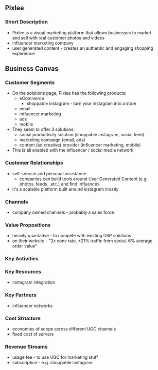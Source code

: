 ## Pixlee

### Short Description
* Pixlee is a visual marketing platform that allows businesses to market and sell with real customer photos and videos
* influencer marketing company
* user generated content - creates an authentic and engaging shopping experience

## Business Canvas 

### Customer Segments
* On the solutions page, Pixlee has the following products:
	* eCommerce
		* shoppable instagram - turn your instagram into a store
	* email
	* influencer marketing
	* ads
	* mobile
* They seem to offer 3 solutions:
	* social productivity solution (shoppable instagram, social feed)
	* marketing campaign (email, ads)
	* content (ad creative) provider (influencer marketing, mobile)
* This is all enabled with the influencer / social media network

### Customer Relationships
* self-service and personal assistance
	* companies can build tools around User Generated Content (e.g. photos, feeds...etc.) and find influences
* it's a scalable platform built around instagram mostly

### Channels
* company owned channels - probably a sales force

### Value Propositions
* heavily quantative - to compete with existing DSP solutions
* on their website - "2x conv rate, +21% traffic from social, 6% average order value"

### Key Activities

### Key Resources
* Instagram integration

### Key Partners
* Influencer networks

### Cost Structure
* economies of scope across different UGC channels
* fixed cost of servers

### Revenue Streams
* usage fee - to use UGC for marketing stuff
* subscription - e.g. shoppable instagram
